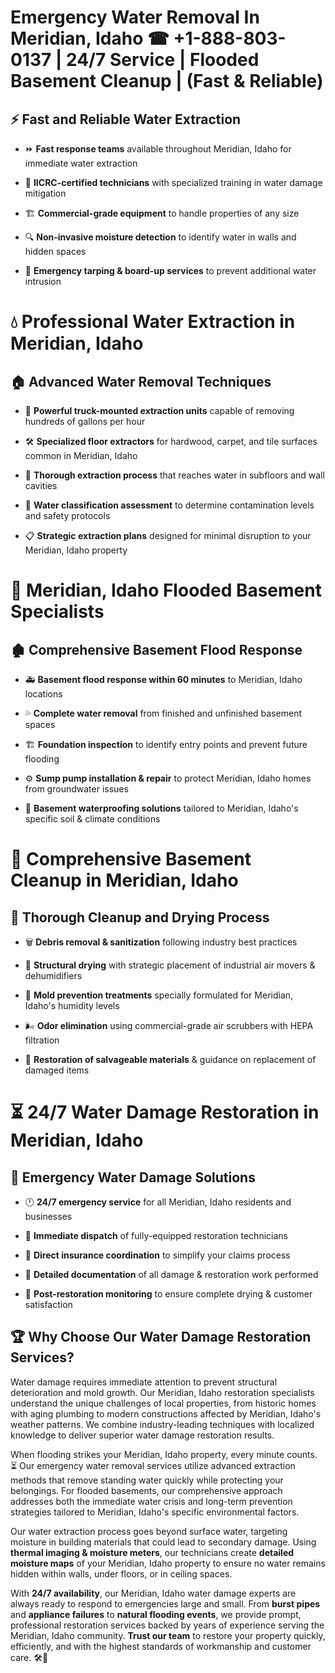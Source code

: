 # Emergency Water Removal In Meridian, Idaho ☎ +1-888-803-0137  | 24/7 Service | Flooded Basement Cleanup | (Fast & Reliable)  

## ⚡ Fast and Reliable Water Extraction  
- ⏩ **Fast response teams** available throughout Meridian, Idaho for immediate water extraction  
- 🏅 **IICRC-certified technicians** with specialized training in water damage mitigation  
- 🏗️ **Commercial-grade equipment** to handle properties of any size  
- 🔍 **Non-invasive moisture detection** to identify water in walls and hidden spaces  
- 🛑 **Emergency tarping & board-up services** to prevent additional water intrusion  

# 💧 Professional Water Extraction in Meridian, Idaho  

## 🏠 Advanced Water Removal Techniques  
- 🚛 **Powerful truck-mounted extraction units** capable of removing hundreds of gallons per hour  
- 🛠️ **Specialized floor extractors** for hardwood, carpet, and tile surfaces common in Meridian, Idaho  
- 📏 **Thorough extraction process** that reaches water in subfloors and wall cavities  
- 🧪 **Water classification assessment** to determine contamination levels and safety protocols  
- 📋 **Strategic extraction plans** designed for minimal disruption to your Meridian, Idaho property  

# 🌊 Meridian, Idaho Flooded Basement Specialists  

## 🏚️ Comprehensive Basement Flood Response  
- 🚑 **Basement flood response within 60 minutes** to Meridian, Idaho locations  
- 💦 **Complete water removal** from finished and unfinished basement spaces  
- 🏗️ **Foundation inspection** to identify entry points and prevent future flooding  
- ⚙️ **Sump pump installation & repair** to protect Meridian, Idaho homes from groundwater issues  
- 🌱 **Basement waterproofing solutions** tailored to Meridian, Idaho's specific soil & climate conditions  

# 🧹 Comprehensive Basement Cleanup in Meridian, Idaho  

## 🔄 Thorough Cleanup and Drying Process  
- 🗑️ **Debris removal & sanitization** following industry best practices  
- 💨 **Structural drying** with strategic placement of industrial air movers & dehumidifiers  
- 🦠 **Mold prevention treatments** specially formulated for Meridian, Idaho's humidity levels  
- 🌬️ **Odor elimination** using commercial-grade air scrubbers with HEPA filtration  
- 🔧 **Restoration of salvageable materials** & guidance on replacement of damaged items  

# ⏳ 24/7 Water Damage Restoration in Meridian, Idaho  

## 🚀 Emergency Water Damage Solutions  
- 🕛 **24/7 emergency service** for all Meridian, Idaho residents and businesses  
- 🚒 **Immediate dispatch** of fully-equipped restoration technicians  
- 🏦 **Direct insurance coordination** to simplify your claims process  
- 📜 **Detailed documentation** of all damage & restoration work performed  
- 🔎 **Post-restoration monitoring** to ensure complete drying & customer satisfaction  

## 🏆 Why Choose Our Water Damage Restoration Services?  
Water damage requires immediate attention to prevent structural deterioration and mold growth. Our Meridian, Idaho restoration specialists understand the unique challenges of local properties, from historic homes with aging plumbing to modern constructions affected by Meridian, Idaho's weather patterns. We combine industry-leading techniques with localized knowledge to deliver superior water damage restoration results.  

When flooding strikes your Meridian, Idaho property, every minute counts. ⏳ Our emergency water removal services utilize advanced extraction methods that remove standing water quickly while protecting your belongings. For flooded basements, our comprehensive approach addresses both the immediate water crisis and long-term prevention strategies tailored to Meridian, Idaho's specific environmental factors.  

Our water extraction process goes beyond surface water, targeting moisture in building materials that could lead to secondary damage. Using **thermal imaging & moisture meters**, our technicians create **detailed moisture maps** of your Meridian, Idaho property to ensure no water remains hidden within walls, under floors, or in ceiling spaces.  

With **24/7 availability**, our Meridian, Idaho water damage experts are always ready to respond to emergencies large and small. From **burst pipes** and **appliance failures** to **natural flooding events**, we provide prompt, professional restoration services backed by years of experience serving the Meridian, Idaho community. **Trust our team** to restore your property quickly, efficiently, and with the highest standards of workmanship and customer care. 🛠️💪  
